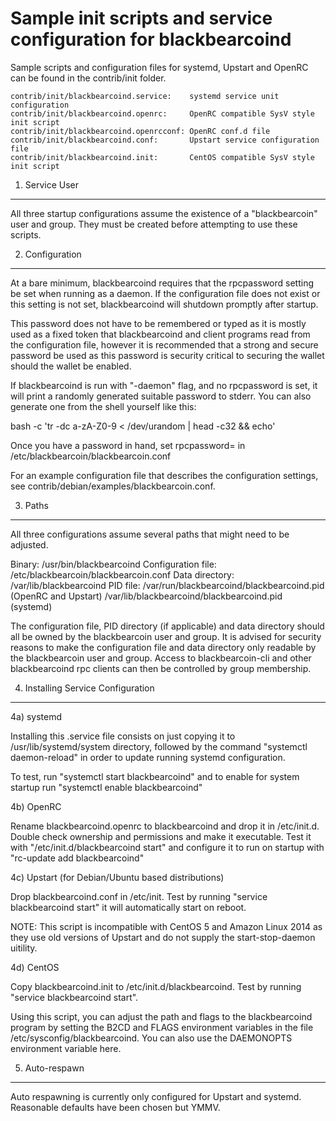 Sample init scripts and service configuration for blackbearcoind
==========================================================

Sample scripts and configuration files for systemd, Upstart and OpenRC
can be found in the contrib/init folder.

    contrib/init/blackbearcoind.service:    systemd service unit configuration
    contrib/init/blackbearcoind.openrc:     OpenRC compatible SysV style init script
    contrib/init/blackbearcoind.openrcconf: OpenRC conf.d file
    contrib/init/blackbearcoind.conf:       Upstart service configuration file
    contrib/init/blackbearcoind.init:       CentOS compatible SysV style init script

1. Service User
---------------------------------

All three startup configurations assume the existence of a "blackbearcoin" user
and group.  They must be created before attempting to use these scripts.

2. Configuration
---------------------------------

At a bare minimum, blackbearcoind requires that the rpcpassword setting be set
when running as a daemon.  If the configuration file does not exist or this
setting is not set, blackbearcoind will shutdown promptly after startup.

This password does not have to be remembered or typed as it is mostly used
as a fixed token that blackbearcoind and client programs read from the configuration
file, however it is recommended that a strong and secure password be used
as this password is security critical to securing the wallet should the
wallet be enabled.

If blackbearcoind is run with "-daemon" flag, and no rpcpassword is set, it will
print a randomly generated suitable password to stderr.  You can also
generate one from the shell yourself like this:

bash -c 'tr -dc a-zA-Z0-9 < /dev/urandom | head -c32 && echo'

Once you have a password in hand, set rpcpassword= in /etc/blackbearcoin/blackbearcoin.conf

For an example configuration file that describes the configuration settings,
see contrib/debian/examples/blackbearcoin.conf.

3. Paths
---------------------------------

All three configurations assume several paths that might need to be adjusted.

Binary:              /usr/bin/blackbearcoind
Configuration file:  /etc/blackbearcoin/blackbearcoin.conf
Data directory:      /var/lib/blackbearcoind
PID file:            /var/run/blackbearcoind/blackbearcoind.pid (OpenRC and Upstart)
                     /var/lib/blackbearcoind/blackbearcoind.pid (systemd)

The configuration file, PID directory (if applicable) and data directory
should all be owned by the blackbearcoin user and group.  It is advised for security
reasons to make the configuration file and data directory only readable by the
blackbearcoin user and group.  Access to blackbearcoin-cli and other blackbearcoind rpc clients
can then be controlled by group membership.

4. Installing Service Configuration
-----------------------------------

4a) systemd

Installing this .service file consists on just copying it to
/usr/lib/systemd/system directory, followed by the command
"systemctl daemon-reload" in order to update running systemd configuration.

To test, run "systemctl start blackbearcoind" and to enable for system startup run
"systemctl enable blackbearcoind"

4b) OpenRC

Rename blackbearcoind.openrc to blackbearcoind and drop it in /etc/init.d.  Double
check ownership and permissions and make it executable.  Test it with
"/etc/init.d/blackbearcoind start" and configure it to run on startup with
"rc-update add blackbearcoind"

4c) Upstart (for Debian/Ubuntu based distributions)

Drop blackbearcoind.conf in /etc/init.  Test by running "service blackbearcoind start"
it will automatically start on reboot.

NOTE: This script is incompatible with CentOS 5 and Amazon Linux 2014 as they
use old versions of Upstart and do not supply the start-stop-daemon uitility.

4d) CentOS

Copy blackbearcoind.init to /etc/init.d/blackbearcoind. Test by running "service blackbearcoind start".

Using this script, you can adjust the path and flags to the blackbearcoind program by
setting the B2CD and FLAGS environment variables in the file
/etc/sysconfig/blackbearcoind. You can also use the DAEMONOPTS environment variable here.

5. Auto-respawn
-----------------------------------

Auto respawning is currently only configured for Upstart and systemd.
Reasonable defaults have been chosen but YMMV.
